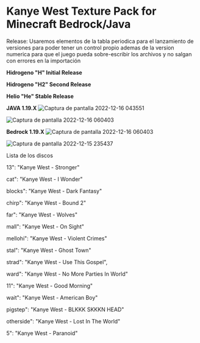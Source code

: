 # Kanye West Texture Pack for Minecraft Bedrock/Java

Release:
Usaremos elementos de la tabla periodica para el lanzamiento de versiones para poder tener un control propio ademas de la version numerica para que el juego pueda sobre-escribir los archivos y no salgan con errores en la importación 

**Hidrogeno "H" Initial Release**

**Hidrogeno "H2" Second Release**

**Helio "He" Stable Release**

**JAVA 1.19.X**
![Captura de pantalla 2022-12-16 043551](https://user-images.githubusercontent.com/73773940/208288153-0373bc6e-7760-42e3-ae1e-aba8b34f9cb2.png)

![Captura de pantalla 2022-12-16 060403](https://user-images.githubusercontent.com/73773940/208288165-acc56aa0-1c82-44b3-b5f2-fd0c6a7b07cd.png)



**Bedrock 1.19.X**
![Captura de pantalla 2022-12-16 060403](https://user-images.githubusercontent.com/73773940/208288176-e7d05488-1691-4d34-931a-99659914c67a.png)

![Captura de pantalla 2022-12-15 235437](https://user-images.githubusercontent.com/73773940/208288190-9aad56b0-5d43-4a4d-9547-11127848ecfd.png)





Lista de los discos

13": "Kanye West -  Stronger"

cat": "Kanye West - I Wonder"

blocks": "Kanye West - Dark Fantasy"

chirp": "Kanye West - Bound 2"

far": "Kanye West - Wolves"

mall": "Kanye West - On Sight"

mellohi": "Kanye West - Violent Crimes"

stal": "Kanye West - Ghost Town"

strad": "Kanye West - Use This Gospel",

ward": "Kanye West - No More Parties In World"

11": "Kanye West - Good Morning"

wait": "Kanye West - American Boy"

pigstep": "Kanye West - BLKKK SKKKN HEAD"

otherside": "Kanye West - Lost In The World"

5": "Kanye West - Paranoid"
